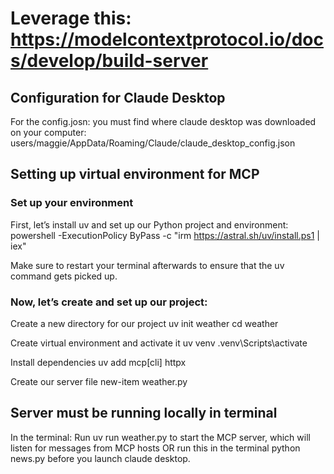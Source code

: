 # Leverage this: https://modelcontextprotocol.io/docs/develop/build-server

## Configuration for Claude Desktop
For the config.josn: you must find where claude desktop was downloaded on your computer: users/maggie/AppData/Roaming/Claude/claude_desktop_config.json

## Setting up virtual environment for MCP

### Set up your environment
First, let’s install uv and set up our Python project and environment:
powershell -ExecutionPolicy ByPass -c "irm https://astral.sh/uv/install.ps1 | iex"

Make sure to restart your terminal afterwards to ensure that the uv command gets picked up.

### Now, let’s create and set up our project:

Create a new directory for our project
uv init weather
cd weather

Create virtual environment and activate it
uv venv
.venv\Scripts\activate

Install dependencies
uv add mcp[cli] httpx

Create our server file
new-item weather.py

## Server must be running locally in terminal 
In the terminal: Run uv run weather.py to start the MCP server, which will listen for messages from MCP hosts OR run this in the terminal python news.py before you launch claude desktop. 
